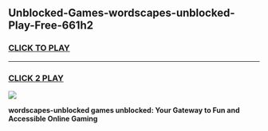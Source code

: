 
## Unblocked-Games-wordscapes-unblocked-Play-Free-661h2
<h3>
<a href="https://premium76.site?title=wordscapes-unblocked&ref=12A">CLICK TO PLAY</a></h3>
<hr>

<h3>
<a href="https://premium76.site?title=wordscapes-unblocked&ref=12A">CLICK 2 PLAY</a>
  
</h3>

<a href="https://premium76.site?title=wordscapes-unblocked&ref=12A"><img src="https://clearcache.store/games.png"></a>


**wordscapes-unblocked games unblocked: Your Gateway to Fun and Accessible Online Gaming**
